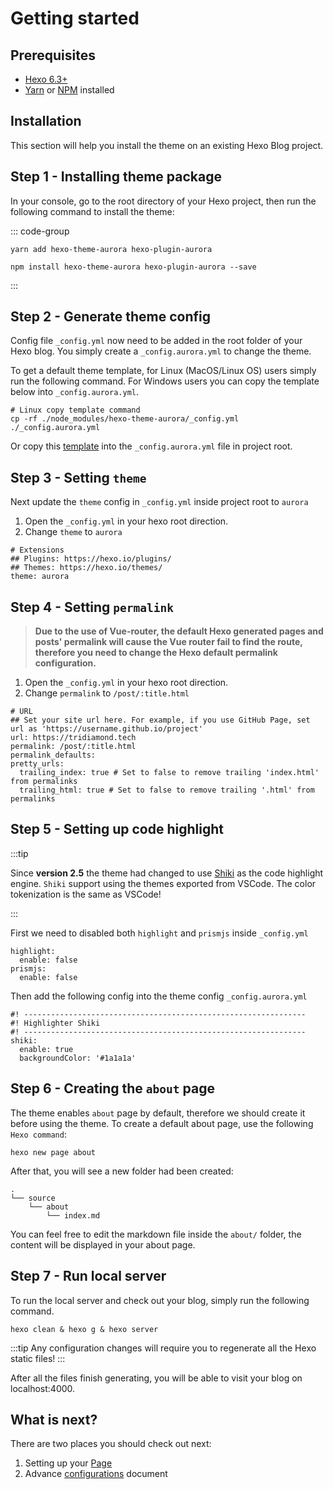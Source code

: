 # Getting started

## Prerequisites

- [Hexo 6.3+](https://hexo.io/)
- [Yarn](https://classic.yarnpkg.com/en/) or [NPM](https://docs.npmjs.com/getting-started) installed

## Installation

This section will help you install the theme on an existing Hexo Blog project.

## Step 1 - Installing theme package

In your console, go to the root directory of your Hexo project, then run the following command to install the theme:

::: code-group

```shell [YARN]
yarn add hexo-theme-aurora hexo-plugin-aurora
```

```shell [NPM]
npm install hexo-theme-aurora hexo-plugin-aurora --save
```

:::

## Step 2 - Generate theme config

Config file `_config.yml` now need to be added in the root folder of your Hexo blog. You simply create a `_config.aurora.yml` to change the theme.

To get a default theme template, for Linux (MacOS/Linux OS) users simply run the following command. For Windows users you can copy the template below into `_config.aurora.yml`.

```shell:no-line-numbers
# Linux copy template command
cp -rf ./node_modules/hexo-theme-aurora/_config.yml ./_config.aurora.yml
```

Or copy this [template](https://github.com/auroral-ui/hexo-theme-aurora/blob/main/_config.yml) into the `_config.aurora.yml` file in project root.

## Step 3 - Setting `theme`

Next update the `theme` config in `_config.yml` inside project root to `aurora`

1. Open the `_config.yml` in your hexo root direction.
2. Change `theme` to `aurora`

```yml:no-line-numbers{4}
# Extensions
## Plugins: https://hexo.io/plugins/
## Themes: https://hexo.io/themes/
theme: aurora
```

## Step 4 - Setting `permalink`

> **Due to the use of Vue-router, the default Hexo generated pages and posts' permalink will cause the Vue router fail to find the route, therefore you need to change the Hexo default permalink configuration.**

1. Open the `_config.yml` in your hexo root direction.
2. Change `permalink` to `/post/:title.html`

```yaml:no-line-numbers{4}
# URL
## Set your site url here. For example, if you use GitHub Page, set url as 'https://username.github.io/project'
url: https://tridiamond.tech
permalink: /post/:title.html
permalink_defaults:
pretty_urls:
  trailing_index: true # Set to false to remove trailing 'index.html' from permalinks
  trailing_html: true # Set to false to remove trailing '.html' from permalinks
```

## Step 5 - Setting up code highlight

:::tip

Since **version 2.5** the theme had changed to use [Shiki](https://github.com/shikijs/shiki) as the code highlight engine. `Shiki` support using the themes exported from VSCode. The color tokenization is the same as VSCode!

:::

First we need to disabled both `highlight` and `prismjs` inside `_config.yml`

```yaml:no-line-numbers{2,4}
highlight:
  enable: false
prismjs:
  enable: false
```

Then add the following config into the theme config `_config.aurora.yml`

```yaml:no-line-numbers{4-6}
#! ---------------------------------------------------------------
#! Highlighter Shiki
#! ---------------------------------------------------------------
shiki:
  enable: true
  backgroundColor: '#1a1a1a'
```

## Step 6 - Creating the `about` page

The theme enables `about` page by default, therefore we should create it before using the theme. To create a default about page, use the following `Hexo command`:

```shell:no-line-numbers
hexo new page about
```

After that, you will see a new folder had been created:

```shell:no-line-numbers
.
└── source
    └── about
        └── index.md
```

You can feel free to edit the markdown file inside the `about/` folder, the content will be displayed in your about page.

## Step 7 - Run local server

To run the local server and check out your blog, simply run the following command.

```shell:no-line-numbers
hexo clean & hexo g & hexo server
```

:::tip
Any configuration changes will require you to regenerate all the Hexo static files!
:::

After all the files finish generating, you will be able to visit your blog on localhost:4000.

## What is next?

There are two places you should check out next:

1. Setting up your [Page](../configs/page)
2. Advance [configurations](../configs/general) document

